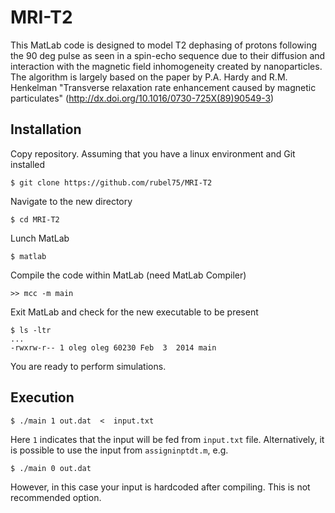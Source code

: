 MRI-T2
======

This MatLab code is designed to model T2 dephasing of protons following the 90 deg pulse as seen in a spin-echo sequence due to their diffusion and interaction with the magnetic field inhomogeneity created by nanoparticles. The algorithm is largely based on the paper by P.A. Hardy and R.M. Henkelman "Transverse relaxation rate enhancement caused by magnetic particulates" (http://dx.doi.org/10.1016/0730-725X(89)90549-3)

Installation
------------

Copy repository. Assuming that you have a linux environment and Git installed
```
$ git clone https://github.com/rubel75/MRI-T2
```

Navigate to the new directory
```
$ cd MRI-T2
```

Lunch MatLab
```
$ matlab
```

Compile the code within MatLab (need MatLab Compiler)
```
>> mcc -m main
```

Exit MatLab and check for the new executable to be present
```
$ ls -ltr
...
-rwxrw-r-- 1 oleg oleg 60230 Feb  3  2014 main
```

You are ready to perform simulations.


Execution
---------

```
$ ./main 1 out.dat  <  input.txt
```
Here `1` indicates that the input will be fed from `input.txt` file. Alternatively, it is possible to use the input from `assigninptdt.m`, e.g.
```
$ ./main 0 out.dat
```
However, in this case your input is hardcoded after compiling. This is not recommended option.
